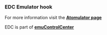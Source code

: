 ### EDC Emulator hook

For more information visit the [**Atomulator page**](https://github.com/PhoenixInteractiveNL/edc-masterhook/wiki/Emulator-atomulator#menu)

EDC is part of [**emuControlCenter**](https://github.com/PhoenixInteractiveNL/emuControlCenter/wiki)
